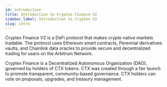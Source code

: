 ```yaml
---
id: introduction
title: Introduction to Cryptex Finance V2
sidebar_label: Introduction to Cryptex V2
slug: intro
---
```


Cryptex Finance V2 is a DeFi protocol that makes crypto native markets tradable.
The protocol uses Ethereum smart contracts, Perennial derivatives vaults, and Chainlink data oracles to provide secure and decentralized trading for users on the Arbitrum Network.

Cryptex Finance is a Decentralized Autonomous Organization (DAO),
governed by holders of CTX tokens.
CTX was created through a fair launch to promote transparent, community-based governance.
CTX holders can vote on proposals, upgrades, and treasury management.

